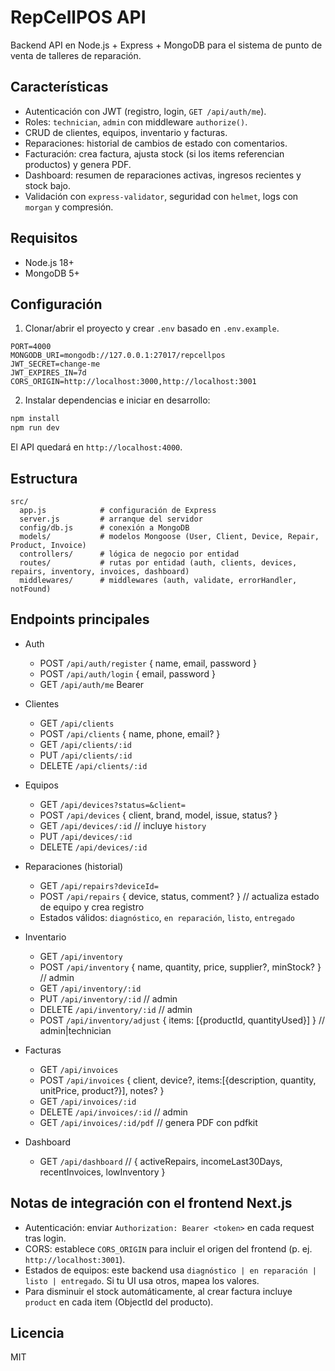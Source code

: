 # RepCellPOS API

Backend API en Node.js + Express + MongoDB para el sistema de punto de venta de talleres de reparación.

## Características

- Autenticación con JWT (registro, login, `GET /api/auth/me`).
- Roles: `technician`, `admin` con middleware `authorize()`.
- CRUD de clientes, equipos, inventario y facturas.
- Reparaciones: historial de cambios de estado con comentarios.
- Facturación: crea factura, ajusta stock (si los items referencian productos) y genera PDF.
- Dashboard: resumen de reparaciones activas, ingresos recientes y stock bajo.
- Validación con `express-validator`, seguridad con `helmet`, logs con `morgan` y compresión.

## Requisitos

- Node.js 18+
- MongoDB 5+

## Configuración

1) Clonar/abrir el proyecto y crear `.env` basado en `.env.example`.

```env
PORT=4000
MONGODB_URI=mongodb://127.0.0.1:27017/repcellpos
JWT_SECRET=change-me
JWT_EXPIRES_IN=7d
CORS_ORIGIN=http://localhost:3000,http://localhost:3001
```

2) Instalar dependencias e iniciar en desarrollo:

```bash
npm install
npm run dev
```

El API quedará en `http://localhost:4000`.

## Estructura

```
src/
  app.js            # configuración de Express
  server.js         # arranque del servidor
  config/db.js      # conexión a MongoDB
  models/           # modelos Mongoose (User, Client, Device, Repair, Product, Invoice)
  controllers/      # lógica de negocio por entidad
  routes/           # rutas por entidad (auth, clients, devices, repairs, inventory, invoices, dashboard)
  middlewares/      # middlewares (auth, validate, errorHandler, notFound)
```

## Endpoints principales

- Auth
  - POST `/api/auth/register` { name, email, password }
  - POST `/api/auth/login` { email, password }
  - GET `/api/auth/me` Bearer <token>

- Clientes
  - GET `/api/clients`
  - POST `/api/clients` { name, phone, email? }
  - GET `/api/clients/:id`
  - PUT `/api/clients/:id`
  - DELETE `/api/clients/:id`

- Equipos
  - GET `/api/devices?status=&client=`
  - POST `/api/devices` { client, brand, model, issue, status? }
  - GET `/api/devices/:id`  // incluye `history`
  - PUT `/api/devices/:id`
  - DELETE `/api/devices/:id`

- Reparaciones (historial)
  - GET `/api/repairs?deviceId=`
  - POST `/api/repairs` { device, status, comment? }  // actualiza estado de equipo y crea registro
  - Estados válidos: `diagnóstico`, `en reparación`, `listo`, `entregado`

- Inventario
  - GET `/api/inventory`
  - POST `/api/inventory` { name, quantity, price, supplier?, minStock? }  // admin
  - GET `/api/inventory/:id`
  - PUT `/api/inventory/:id` // admin
  - DELETE `/api/inventory/:id` // admin
  - POST `/api/inventory/adjust` { items: [{productId, quantityUsed}] } // admin|technician

- Facturas
  - GET `/api/invoices`
  - POST `/api/invoices` { client, device?, items:[{description, quantity, unitPrice, product?}], notes? }
  - GET `/api/invoices/:id`
  - DELETE `/api/invoices/:id` // admin
  - GET `/api/invoices/:id/pdf` // genera PDF con pdfkit

- Dashboard
  - GET `/api/dashboard` // { activeRepairs, incomeLast30Days, recentInvoices, lowInventory }

## Notas de integración con el frontend Next.js

- Autenticación: enviar `Authorization: Bearer <token>` en cada request tras login.
- CORS: establece `CORS_ORIGIN` para incluir el origen del frontend (p. ej. `http://localhost:3001`).
- Estados de equipos: este backend usa `diagnóstico | en reparación | listo | entregado`. Si tu UI usa otros, mapea los valores.
- Para disminuir el stock automáticamente, al crear factura incluye `product` en cada item (ObjectId del producto).

## Licencia
MIT
